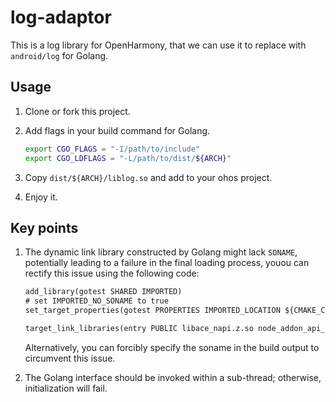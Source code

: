 # log-adaptor

This is a log library for OpenHarmony, that we can use it to replace with `android/log` for Golang.

## Usage

1. Clone or fork this project.

2. Add flags in your build command for Golang.

   ```bash
   export CGO_FLAGS = "-I/path/to/include"
   export CGO_LDFLAGS = "-L/path/to/dist/${ARCH}"
   ```

3. Copy `dist/${ARCH}/liblog.so` and add to your ohos project.
4. Enjoy it.

## Key points

1. The dynamic link library constructed by Golang might lack `SONAME`, potentially leading to a failure in the final loading process, youou can rectify this issue using the following code:

   ```CMakeLists.txt
   add_library(gotest SHARED IMPORTED)
   # set IMPORTED_NO_SONAME to true
   set_target_properties(gotest PROPERTIES IMPORTED_LOCATION ${CMAKE_CURRENT_SOURCE_DIR}/../../../libs/${OHOS_ARCH}/libhello.so IMPORTED_NO_SONAME TRUE)

   target_link_libraries(entry PUBLIC libace_napi.z.so node_addon_api_ohos GmSSL gotest)
   ```

   Alternatively, you can forcibly specify the soname in the build output to circumvent this issue.

2. The Golang interface should be invoked within a sub-thread; otherwise, initialization will fail.
